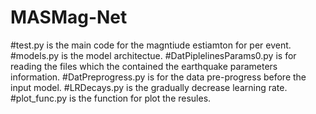 # MASMag-Net
#test.py is the main code for the magntiude estiamton for per event. 
#models.py is the model architectue. 
#DatPiplelinesParams0.py is for reading the files which the contained the earthquake parameters information. 
#DatPreprogress.py is for the data pre-progress before the input model. 
#LRDecays.py is the gradually decrease learning rate.
#plot_func.py is the function for plot the resules. 
